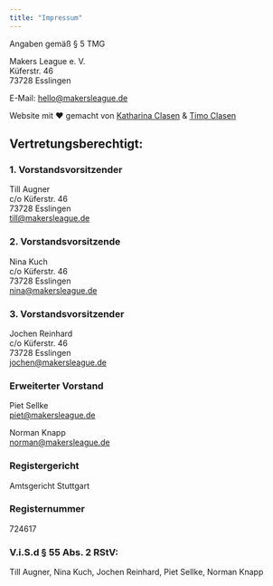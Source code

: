 ```yaml
---
title: "Impressum"
---
```


Angaben gemäß § 5 TMG

Makers League e. V.  
Küferstr. 46  
73728 Esslingen

E-Mail: hello@makersleague.de

Website mit ❤️ gemacht von [Katharina Clasen](https://katharinaclasen.de) & [Timo Clasen](https://timoclasen.de)

## Vertretungsberechtigt:

### 1. Vorstandsvorsitzender

Till Augner  
c/o Küferstr. 46  
73728 Esslingen  
till@makersleague.de

### 2. Vorstandsvorsitzende

Nina Kuch  
c/o Küferstr. 46  
73728 Esslingen  
nina@makersleague.de

### 3. Vorstandsvorsitzender

Jochen Reinhard  
c/o Küferstr. 46  
73728 Esslingen  
jochen@makersleague.de

### Erweiterter Vorstand

Piet Sellke  
piet@makersleague.de

Norman Knapp  
norman@makersleague.de

### Registergericht

Amtsgericht Stuttgart

### Registernummer

724617

### V.i.S.d § 55 Abs. 2 RStV:

Till Augner, Nina Kuch, Jochen Reinhard, Piet Sellke, Norman Knapp
